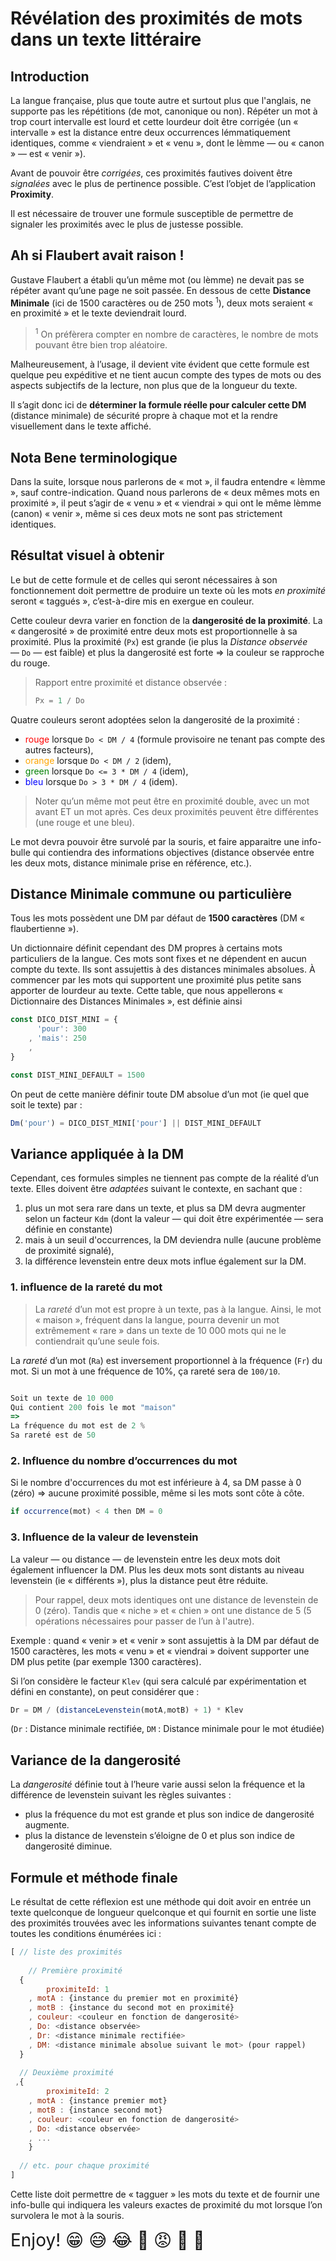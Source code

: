 # Révélation des proximités de mots dans un texte littéraire

## Introduction

La langue française, plus que toute autre et surtout plus que l'anglais, ne supporte pas les répétitions (de mot, canonique ou non). Répéter un mot à trop court intervalle est lourd et cette lourdeur doit être corrigée (un « intervalle » est la distance entre deux occurrences lémmatiquement identiques, comme « viendraient » et « venu », dont le lèmme — ou « canon » — est « venir »).

Avant de pouvoir être *corrigées*, ces proximités fautives doivent être *signalées* avec le plus de pertinence possible. C’est l’objet de l’application **Proximity**.

Il est nécessaire de trouver une formule susceptible de permettre de signaler les proximités avec le plus de justesse possible.

## Ah si Flaubert avait raison !

Gustave Flaubert a établi qu’un même mot (ou lèmme) ne devait pas se répéter avant qu’une page ne soit passée. En dessous de cette **Distance Minimale** (ici de 1500 caractères ou de 250 mots <sup>1</sup>), deux mots seraient « en proximité » et le texte deviendrait lourd.

> <sup>1</sup> On préfèrera compter en nombre de caractères, le nombre de mots pouvant être bien trop aléatoire.

Malheureusement, à l’usage, il devient vite évident que cette formule est quelque peu expéditive et ne tient aucun compte des types de mots ou des aspects subjectifs de la lecture, non plus que de la longueur du texte.

Il s’agit donc ici de **déterminer la formule réelle pour calculer cette DM** (distance minimale) de sécurité propre à chaque mot et la rendre visuellement dans le texte affiché.

## Nota Bene terminologique

Dans la suite, lorsque nous parlerons de « mot », il faudra entendre « lèmme », sauf contre-indication. Quand nous parlerons de « deux mêmes mots en proximité », il peut s’agir de « venu » et « viendrai » qui ont le même lèmme (canon) « venir », même si ces deux mots ne sont pas strictement identiques.

## Résultat visuel à obtenir

Le but de cette formule et de celles qui seront nécessaires à son fonctionnement doit permettre de produire un texte où les mots *en proximité* seront « taggués », c’est-à-dire mis en exergue en couleur. 

Cette couleur devra varier en fonction de la **dangerosité de la proximité**. La « dangerosité » de proximité entre deux mots est proportionnelle à sa proximité. Plus la proximité (`Px`) est grande (ie plus la *Distance observée* — `Do` — est faible) et plus la dangerosité est forte => la couleur se rapproche du rouge.

>  Rapport entre proximité et distance observée : 
>
> ~~~javascript
> Px = 1 / Do
> ~~~



Quatre couleurs seront adoptées selon la dangerosité de la proximité : 

* <span style="color:red;">rouge</span> lorsque `Do < DM / 4` (formule provisoire ne tenant pas compte des autres facteurs),
* <span style="color:orange;">orange</span> lorsque `Do < DM / 2` (idem),
* <span style="color:green;">green</span> lorsque `Do <= 3 * DM / 4` (idem), 
* <span style="color:blue;">bleu</span> lorsque `Do > 3 * DM / 4` (idem).

>  Noter qu’un même mot peut être en proximité double, avec un mot avant ET un mot après. Ces deux proximités peuvent être différentes (une rouge et une bleu).

Le mot devra pouvoir être survolé par la souris, et faire apparaitre une info-bulle qui contiendra des informations objectives (distance observée entre les deux mots, distance minimale prise en référence, etc.).

## Distance Minimale commune ou particulière

Tous les mots possèdent une DM par défaut de **1500 caractères** (DM « flaubertienne »).

Un dictionnaire définit cependant des DM propres à certains mots particuliers de la langue. Ces mots sont fixes et ne dépendent en aucun compte du texte. Ils sont assujettis à des distances minimales absolues. À commencer par les mots qui supportent une proximité plus petite sans apporter de lourdeur au texte. Cette table, que nous appellerons « Dictionnaire des Distances Minimales », est définie ainsi 

~~~javascript
const DICO_DIST_MINI = {
	  'pour': 300
	, 'mais': 250
	, 
}

const DIST_MINI_DEFAULT = 1500
~~~



On peut de cette manière définir toute DM absolue d’un mot (ie quel que soit le texte) par :

~~~javascript
Dm('pour') = DICO_DIST_MINI['pour'] || DIST_MINI_DEFAULT
~~~



## Variance appliquée à la DM

Cependant, ces formules simples ne tiennent pas compte de la réalité d’un texte. Elles doivent être *adaptées* suivant le contexte, en sachant que :

1. plus un mot sera rare dans un texte, et plus sa DM devra augmenter selon un facteur `Kdm` (dont la valeur — qui doit être expérimentée — sera définie en constante)
2. mais à un seuil d'occurrences, la DM deviendra nulle (aucune problème de proximité signalé),
3. la différence levenstein entre deux mots influe également sur la DM.

### 1. influence de la rareté du mot

> La *rareté* d’un mot est propre à un texte, pas à la langue. Ainsi, le mot « maison », fréquent dans la langue, pourra devenir un mot extrêmement « rare » dans un texte de 10 000 mots qui ne le contiendrait qu’une seule fois.

La *rareté* d’un mot (`Ra`) est inversement proportionnel à la fréquence (`Fr`) du mot. Si un mot à une fréquence de 10%, ça rareté sera de `100/10`.

~~~javascript

Soit un texte de 10 000
Qui contient 200 fois le mot "maison"
=>
La fréquence du mot est de 2 %
Sa rareté est de 50
~~~



### 2. Influence du nombre d’occurrences du mot

Si le nombre d'occurrences du mot est inférieure à 4, sa DM passe à 0 (zéro) => aucune proximité possible, même si les mots sont côte à côte.

~~~javascript
if occurrence(mot) < 4 then DM = 0
~~~

### 3. Influence de la valeur de levenstein

La valeur — ou distance — de levenstein entre les deux mots doit également influencer la DM. Plus les deux mots sont distants au niveau levenstein (ie « différents »), plus la distance peut être réduite.

> Pour rappel, deux mots identiques ont une distance de levenstein de 0 (zéro). Tandis que « niche » et « chien » ont une distance de 5 (5 opérations nécessaires pour passer de l’un à l'autre).

Exemple : quand « venir » et « venir » sont assujettis à la DM par défaut de 1500 caractères, les mots « venu » et « viendrai » doivent supporter une DM plus petite (par exemple 1300 caractères).

Si l’on considère le facteur `Klev` (qui sera calculé par expérimentation et défini en constante), on peut considérer que :

~~~javascript
Dr = DM / (distanceLevenstein(motA,motB) + 1) * Klev
~~~



(`Dr` : Distance minimale rectifiée, `DM` : Distance minimale pour le mot étudiée)

## Variance de la dangerosité

La *dangerosité* définie tout à l’heure varie aussi selon la fréquence  et la différence de levenstein suivant les règles suivantes :

* plus la fréquence du mot est grande et plus son indice de dangerosité augmente.
* plus la distance de levenstein s’éloigne de 0 et plus son indice de dangerosité diminue.



## Formule et méthode finale

Le résultat de cette réflexion est une méthode qui doit avoir en entrée un texte quelconque de longueur quelconque et qui fournit en sortie une liste des proximités trouvées avec les informations suivantes tenant compte de toutes les conditions énumérées ici :

~~~javascript
[ // liste des proximités 
  
	// Première proximité
  {
    	proximiteId: 1
    , motA : {instance du premier mot en proximité}
    , motB : {instance du second mot en proximité}
    , couleur: <couleur en fonction de dangerosité>
    , Do: <distance observée>
    , Dr: <distance minimale rectifiée>
    , DM: <distance minimale absolue suivant le mot> (pour rappel)
  }
  
  // Deuxième proximité
 ,{
  		proximiteId: 2 
  	, motA : {instance premier mot}
   	, motB : {instance second mot}
    , couleur: <couleur en fonction de dangerosité>
   	, Do: <distance observée>
    , ...
	}
  
  // etc. pour chaque proximité
]
~~~



Cette liste doit permettre de  « tagguer » les mots du texte et de fournir une info-bulle qui indiquera les valeurs exactes de proximité du mot lorsque l’on survolera le mot à la souris.



 <span style="font-size:2em;">Enjoy! 😁 😅 😂 😤 😡 🤕 🤠</span>